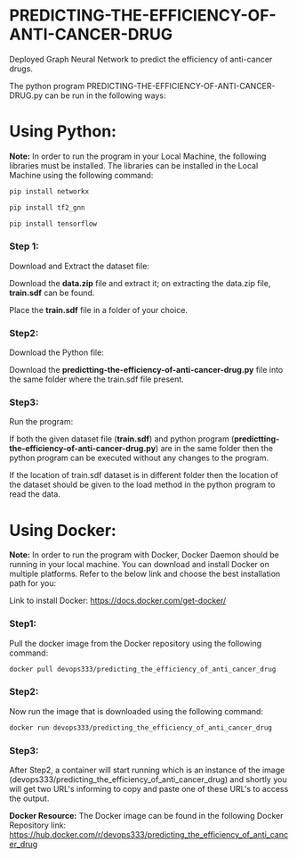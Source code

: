 # PREDICTING-THE-EFFICIENCY-OF-ANTI-CANCER-DRUG
Deployed Graph Neural Network to predict the efficiency of anti-cancer drugs.

The python program PREDICTING-THE-EFFICIENCY-OF-ANTI-CANCER-DRUG.py can be run in the following ways:

# Using Python:

**Note:** 
In order to run the program in your Local Machine, the following libraries must be installed. 
The libraries can be installed in the Local Machine using the following command:

```bash
pip install networkx
```
```bash
pip install tf2_gnn
```
```bash
pip install tensorflow
```

### Step 1: 
Download and Extract the dataset file:

Download the **data.zip** file and extract it; on extracting the data.zip file, **train.sdf** can be found.

Place the **train.sdf** file in a folder of your choice.


### Step2:
Download the Python file:

Download the **predictting-the-efficiency-of-anti-cancer-drug.py** file into the same folder where the train.sdf file present.


### Step3:
Run the program:

If both the given dataset file (**train.sdf**) and python program (**predictting-the-efficiency-of-anti-cancer-drug.py**) are in the same folder then the python program can be executed without any changes to the program.

If the location of train.sdf dataset is in different folder then the location of the dataset should be given to the load method in the python program to read the data.



# Using Docker:

**Note:** 
In order to run the program with Docker, Docker Daemon should be running in your local machine.
You can download and install Docker on multiple platforms. Refer to the below link and choose the best installation path for you: 

Link to install Docker: https://docs.docker.com/get-docker/


### Step1: 
Pull the docker image from the Docker repository using the following command:

```bash
docker pull devops333/predicting_the_efficiency_of_anti_cancer_drug
```

### Step2:
Now run the image that is downloaded using the following command:

```bash
docker run devops333/predicting_the_efficiency_of_anti_cancer_drug
```

### Step3:
After Step2, a container will start running which is an instance of the image (devops333/predicting_the_efficiency_of_anti_cancer_drug) and shortly you will get two URL's informing to copy and paste one of these URL's to access the output.


**Docker Resource:**
The Docker image can be found in the following Docker Repository link: https://hub.docker.com/r/devops333/predicting_the_efficiency_of_anti_cancer_drug
